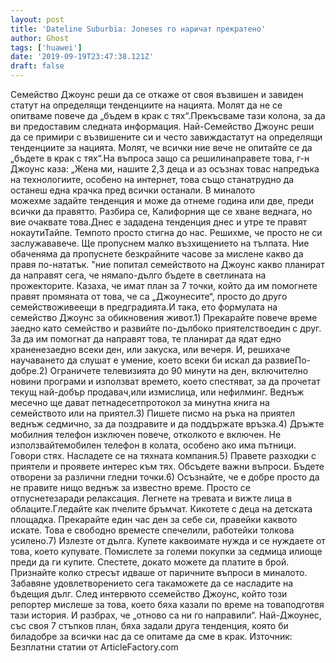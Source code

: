 ```yaml
---
layout: post
title: 'Dateline Suburbia: Joneses го наричат прекратено'
author: Ghost
tags: ['huawei']
date: '2019-09-19T23:47:38.121Z'
draft: false
---
```


Семейство Джоунс реши да се откаже от своя възвишен и завиден статут на определящи тенденциите на нацията. Молят да не се опитваме повече да „бъдем в крак с тях“.Прекъсваме тази колона, за да ви предоставим следната информация. Най-Семейство Джоунс реши да се примири с възвишените си и често завиждастатут на определящи тенденциите за нацията. Молят, че всички ние вече не опитайте се да „бъдете в крак с тях“.На въпроса защо са решилинаправете това, г-н Джоунс каза: „Жена ми, нашите 2,3 деца и аз осъзнах товас напредъка на технологиите, особено на интернет, това също станатрудно да останеш една крачка пред всички останали. В миналото можехме задайте тенденция и може да отнеме година или две, преди всички да правятто. Разбира се, Калифорния ще се хване веднага, но вие очаквате това.Днес е зададена тенденция днес и утре те правят нокаутиТайпе. Темпото просто стигна до нас. Решихме, че просто не си заслужававече. Ще пропуснем малко възхищението на тълпата. Ние обаченяма да пропуснете безкрайните часове за мислене какво да правя по-нататък. "ние попитал семейството на Джоунс какво планират да направят сега, че нямапо-дълго бъдете в светлината на прожекторите. Казаха, че имат план за 7 точки, който да им помогнете правят промяната от това, че са „Джоунесите“, просто до друго семействоживеещи в предградията.И така, ето формулата на семейство Джоунс за обикновения живот.1) Прекарайте повече време заедно като семейство и развийте по-дълбоко приятелствоедин с друг. За да им помогнат да направят това, те планират да ядат едно храненезаедно всеки ден, или закуска, или вечеря. И, решихаче научаването да слушат е умение, което всеки би искал да развиеПо-добре.2) Ограничете телевизията до 90 минути на ден, включително новини програми и използват времето, което спестяват, за да прочетат текущ най-добър продавач,или измислица, или нефилминг. Веднъж месечно ще дават петнадесетпротокол за минутна книга на семейството или на приятел.3) Пишете писмо на ръка на приятел веднъж седмично, за да поздравите и да поддържате връзка.4) Дръжте мобилния телефон изключен повече, отколкото е включен. Не използвайтемобилен телефон в колата, особено ако има пътници. Говори стях. Насладете се на тяхната компания.5) Правете разходки с приятели и проявете интерес към тях. Обсъдете важни въпроси. Бъдете отворени за различни гледни точки.6) Осъзнайте, че е добре просто да не правите нищо веднъж за известно време. Просто се отпуснетезаради релаксация. Легнете на тревата и вижте лица в облаците.Гледайте как пчелите бръмчат. Кикотете с деца на детската площадка. Прекарайте един час ден за себе си, правейки каквото искате. Това е свободно времесте спечелили, работейки толкова усилено.7) Излезте от дълга. Купете каквоимате нужда и се нуждаете от това, което купувате. Помислете за големи покупки за седмица илиоще преди да ги купите. Спестете, докато можете да платите в брой. Признайте колко стресът идваше от паричните въпроси в миналото. Забавяне удовлетворението сега такаможете да се насладите на бъдещия дълг. След интервюто ссемейство Джоунс, който този репортер мислеше за това, което бяха казали по време на товаподготвя тази история. И разбрах, че „отново са ни го направили“. Най-Джоунес, със своя 7 стъпков план, бяха задали друга тенденция, която би биладобре за всички нас да се опитаме да сме в крак. Източник: Безплатни статии от ArticleFactory.com
